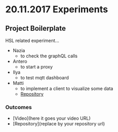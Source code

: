 
# 20.11.2017 Experiments

## Project Boilerplate

HSL related experiment...

* Nazia
  * to check the graphQL calls
* Antero
  * to start a proxy 
* Ilya
  * to test mqtt dashboard 
* Matti
  * to implement a client to visualize some data
  * [Repository](https://github.com/apinf/experimentation-mondays/issues/27)

### Outcomes

- [Video](here it goes your video URL)
- [Repository](replace by your repository url)

